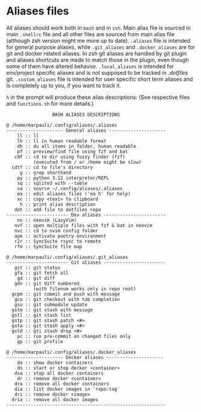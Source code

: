 # Aliases files

All aliases should work both in `bash` and in `zsh`. Main alias file is sourced
in main `.shellrc` file and all other files are sourced from main alias file
(although zsh version might me more up to date).
`.aliases` file is intended for general purpose aliases, while
`.git_aliases` and `.docker_aliases` are for git and docker related aliases.
In zsh git aliases are handled by git plugin and aliases shortcuts are made
to match those in the plugin, even though some of them have altered behavior.
`.local_aliases` is intended for env/project specific aliases and is not
supposed to be tracked in *.dotfiles* git. `.custom_aliases` file is intended
for user specific short term aliases and is completely up to you, if you want
to track it.

`h` in the prompt will produce these alias descriptions:
(See respective files and `functions.sh` for more details.)
```
                 BASH ALIASES DESCRIPTIONS                 

@ /home/marpauli/.config/aliases/.aliases
--------------------- General aliases ---------------------
    ll :: ll
    lh :: ll in human readable format
    dh :: du all items in folder, human readable
    pf :: preview/find file using fzf and bat
   cdf :: cd to dir using fuzzy finder (fzf)
          (executed from / or /home might be slow)
  cdtf :: cd to file's directory
     g :: grep shorthand
    py :: python 3.12 interpreter/REPL
    sq :: sqlite3 with --table
    sa :: source ~/.config/aliases/.aliases
    ea :: edit aliases files ('ea h' for help)
    xc :: copy <text> to clipboard
     h :: print alias description
   dot :: add file to dotfiles repo
----------------------- Dev aliases -----------------------
    nv :: neovim (LazyVim)
   nvf :: open multiple files with fzf & bat in neovim
   nvc :: cd to nvim config folder
   ape :: activate poetry environment
   r2r :: SyncSuite rsync to remote
   rfm :: SyncSuite file map

@ /home/marpauli/.config/aliases/.git_aliases
----------------------- Git aliases -----------------------
   gst :: git status
   gfa :: git fetch all
    gd :: git diff
   gdn :: git diff numbered 
          (with filenum works only in repo root)
  gcpm :: git commit and push with message
   gco :: git checkout with tab completion
   gsu :: git submodule update
  gstm :: git stash with message
  gstl :: git stash list
  gstp :: git stash patch <#>
  gsta :: git stash apply <#>
  gstd :: gti stash drop <#>
    pc :: run pre-commit on changed files only
    gp :: git profile

@ /home/marpauli/.config/aliases/.docker_aliases
--------------------- Docker aliases ---------------------
    da :: show docker containers
    ds :: start or stop docker <container>
   dsa :: stop all docker containers
    dr :: remove docker <container>
   dra :: remove all docker containers
   dia :: list docker images in 'repo:tag'
   dri :: remove docker <image>
  dria :: remove all docker images
-----------------------------------------------------------
```
